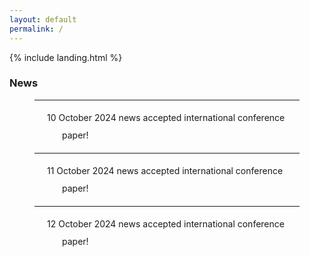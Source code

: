 ```yaml
---
layout: default
permalink: /
---
```


{% include landing.html %}
<br>
<!-- NEWS -->
<h3>News</h3>
<div id="newsContent" style="max-width: 800px; margin: 0 auto; padding: 0 40px;">
    <ul style="list-style-type: none; padding-left: 0;">
        <li class="news-item" style="line-height: 2.0;">
            <hr id="line1">
            <i class="fas fa-angle-down" style="cursor: pointer; margin-right: 10px;" onclick="toggleDescription('desc1')"></i>
            <span class="news-title" onclick="toggleDescription('desc1')" style="cursor: pointer;">10 October 2024 news accepted international conference paper!</span>
            <div id="desc1" class="description" style="display: none; margin-left: 20px;">
                * description for 10 October 2024 news
            </div>
        </li>
        <li class="news-item" style="line-height: 2.0;">
            <hr id="line2">
            <i class="fas fa-angle-down" style="cursor: pointer; margin-right: 10px;" onclick="toggleDescription('desc2')"></i>
            <span class="news-title" onclick="toggleDescription('desc2')" style="cursor: pointer;">11 October 2024 news accepted international conference paper!</span>
            <div id="desc2" class="description" style="display: none; margin-left: 20px;">
                * description for 11 October 2024 news
            </div>
        </li>
        <li class="news-item" style="line-height: 2.0;">
            <hr id="line3">
            <i class="fas fa-angle-down" style="cursor: pointer; margin-right: 10px;" onclick="toggleDescription('desc3')"></i>
            <span class="news-title" onclick="toggleDescription('desc3')" style="cursor: pointer;">12 October 2024 news accepted international conference paper!</span>
            <div id="desc3" class="description" style="display: none; margin-left: 20px;">
                * description for 12 October 2024 news
            </div>
        </li>
    </ul>
</div>

<style>
    .news-title {
        display: inline-block;
        text-indent: -24px;  /* 아이콘 크기만큼 음수 값으로 들여쓰기 조정 */
        padding-left: 34px;  /* 아이콘과 텍스트 사이에 여백을 주기 위해 padding 추가 */
        vertical-align: top;
    }
</style>

<script>
    function toggleDescription(descId) {
        var description = document.getElementById(descId);
        var icon = document.querySelector("[onclick=\"toggleDescription('" + descId + "')\"]");

        if (description.style.display === "none") {
            description.style.display = "block";
            icon.classList.remove('fa-angle-down');
            icon.classList.add('fa-angle-up');
        } else {
            description.style.display = "none";
            icon.classList.remove('fa-angle-up');
            icon.classList.add('fa-angle-down');
        }
    }
</script>


<br> 